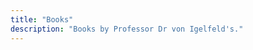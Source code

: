 ```yaml
---
title: "Books"
description: "Books by Professor Dr von Igelfeld's."
---
```



<!-- ---
title: "" 
date: 2022-06-02
tags: []
author: ["Min-Hsin Liu"]
description: "This course project implements PODEM algorithm for n-detect transition delay fault(TDF) pattern generation and applies both dynamic and static pattern compression methods."
summary: "This course project implements PODEM algorithm for n-detect transition delay fault(TDF) pattern generation and applies both dynamic and static pattern compression methods."
cover:
    image: "flow.png"
    alt: "Flow of Pattern Generation"
    relative: true
editPost:
    URL: ""
    Text: "Code"
showToc: false
disableAnchoredHeadings: true

---
## Project Information
Project Type: 

---

## Description



---
## Method


---
## Results


## Related Material -->
